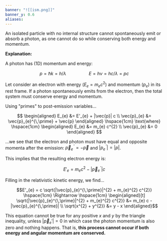 ```yaml
---
banner: "![[ism.png]]"
banner_y: 0.6
aliases:
---
```

An isolated particle with no internal structure cannot spontaneously emit or absorb a photon, as one cannot do so while conserving both energy and momentum.

**Explanation:**

A photon has (1D) momentum and energy:

$$p = \hbar k = h/\lambda \hspace{2cm} E = h\nu = hc/\lambda = pc$$

Let consider an electron with energy ($E_{e} = m_{e} c^{2}$) and momentum ($p_{e}$) in its rest frame. If a photon spontaneously emits from the electron, then the total system must conserve energy and momentum. 

Using "primes" to post-emission variables...

$$
\begin{aligned}
	E_{e} &= E'_{e} + |\vec{p}| c \\
	\vec{p}_{e} &= \vec{p}_{e}^{\,\prime} + \vec{p}
\end{aligned}
\hspace{1cm} \text{where} \hspace{1cm}
\begin{aligned}
	E_{e} &= m_{e} c^{2} \\
	\vec{p}_{e} &= 0
\end{aligned}
$$

...we see that the electron and photon must have equal and opposite momenta after the emission: $\vec{p}_{e}^{\,\prime} = - \vec{p}$ and $|p_{e}^{\,\prime}| = |p|$. 

This implies that the resulting electron energy is: 

$$E'_{e} = m_{e} c^{2} - |\vec{p}_{e}^{\,\prime}| c$$

Filling in the relativistic kinetic energy, we find...

$$E'_{e} = c \sqrt{|\vec{p}_{e}^{\,\prime}|^{2} + m_{e}^{2} c^{2}} \hspace{1cm} \Rightarrow \hspace{1cm} 
\begin{aligned}[t]
	\sqrt{|\vec{p}_{e}^{\,\prime}|^{2} + m_{e}^{2} c^{2}} &= m_{e} c - |\vec{p}_{e}^{\,\prime}| \\
	\sqrt{x^{2} + y^{2}} &= y - x
\end{aligned}$$

This equation cannot be true for any positive $x$ and $y$ by the triangle inequality, unless $|\vec{p}_e{}'| = 0$ in which case the photon momentum is also zero and nothing happens. That is, **this process cannot occur if both energy and angular momentum are conserved.**